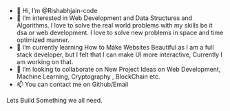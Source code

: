 - 👋 Hi, I’m @Rishabhjain-code
- 👀 I’m interested in Web Development and Data Structures and Algorithms. I love to solve the real world problems with my skills be it dsa or web development. 
      I love to solve new problems in space and time optimized manner.
- 🌱 I’m currently learning How to Make Websites Beautiful as I am a full stack developer, but I felt that I can make UI more interactive, Currently I am working on that.
- 💞️ I’m looking to collaborate on New Project Ideas on Web Development, Machine Learning, Cryptography , BlockChain etc.
- 📫 You can contact me on Github/Email

Lets Build Something we all need.

<!---
Rishabhjain-code/Rishabhjain-code is a ✨ special ✨ repository because its `README.md` (this file) appears on your GitHub profile.
You can click the Preview link to take a look at your changes.
--->
